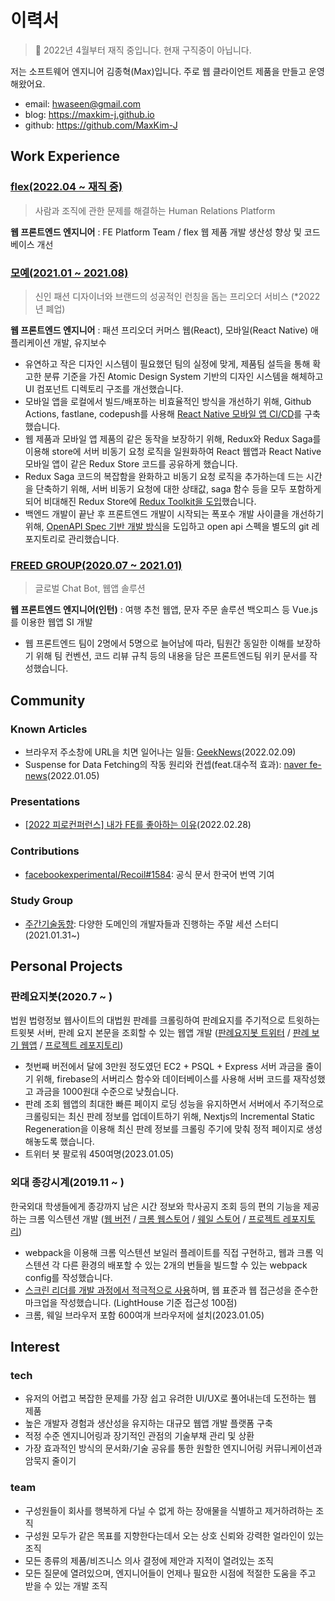 # 이력서

> 👔 2022년 4월부터 재직 중입니다. 현재 구직중이 아닙니다.

저는 소프트웨어 엔지니어 김종혁(Max)입니다. 주로 웹 클라이언트 제품을 만들고 운영해왔어요.

- email: hwaseen@gmail.com
- blog: https://maxkim-j.github.io
- github: https://github.com/MaxKim-J

## Work Experience

### [flex(2022.04 ~ 재직 중)](https://flex.team/)

> 사람과 조직에 관한 문제를 해결하는 Human Relations Platform

**웹 프론트엔드 엔지니어** : FE Platform Team / flex 웹 제품 개발 생산성 향상 및 코드베이스 개선

### [모예(2021.01 ~ 2021.08)](http://bobbinjournal.com/archives/20514)

> 신인 패션 디자이너와 브랜드의 성공적인 런칭을 돕는 프리오더 서비스 (\*2022년 폐업)

**웹 프론트엔드 엔지니어** : 패션 프리오더 커머스 웹(React), 모바일(React Native) 애플리케이션 개발, 유지보수

- 유연하고 작은 디자인 시스템이 필요했던 팀의 실정에 맞게, 제품팀 설득을 통해 확고한 분류 기준을 가진 Atomic Design System 기반의 디자인 시스템을 해체하고 UI 컴포넌트 디렉토리 구조를 개선했습니다.
- 모바일 앱을 로컬에서 빌드/배포하는 비효율적인 방식을 개선하기 위해, Github Actions, fastlane, codepush를 사용해 [React Native 모바일 앱 CI/CD](https://maxkim-j.github.io/posts/react-native-ci-cd)를 구축했습니다.
- 웹 제품과 모바일 앱 제품의 같은 동작을 보장하기 위해, Redux와 Redux Saga를 이용해 store에 서버 비동기 요청 로직을 일원화하여 React 웹앱과 React Native 모바일 앱이 같은 Redux Store 코드를 공유하게 했습니다.
- Redux Saga 코드의 복잡함을 완화하고 비동기 요청 로직을 추가하는데 드는 시간을 단축하기 위해, 서버 비동기 요청에 대한 상태값, saga 함수 등을 모두 포함하게 되어 비대해진 Redux Store에 [Redux Toolkit을 도입](https://maxkim-j.github.io/posts/redux-store-structure)했습니다.
- 백엔드 개발이 끝난 후 프론트엔드 개발이 시작되는 폭포수 개발 사이클을 개선하기 위해, [OpenAPI Spec 기반 개발 방식](https://projectmaxkim.notion.site/0228-OpenAPI-46c3c26970b2407eb8c4b063bf0bff55)을 도입하고 open api 스펙을 별도의 git 레포지토리로 관리했습니다.

### [FREED GROUP(2020.07 ~ 2021.01)](https://www.freed.group/)

> 글로벌 Chat Bot, 웹앱 솔루션

**웹 프론트엔드 엔지니어(인턴)** : 여행 추천 웹앱, 문자 주문 솔루션 백오피스 등 Vue.js를 이용한 웹앱 SI 개발

- 웹 프론트엔드 팀이 2명에서 5명으로 늘어남에 따라, 팀원간 동일한 이해를 보장하기 위해 팀 컨벤션, 코드 리뷰 규칙 등의 내용을 담은 프론트엔드팀 위키 문서를 작성했습니다.

## Community

### Known Articles

- 브라우저 주소창에 URL을 치면 일어나는 일들: [GeekNews](https://twitter.com/GeekNewsBot/status/1491218802474127362)(2022.02.09)
- Suspense for Data Fetching의 작동 원리와 컨셉(feat.대수적 효과): [naver fe-news](https://github.com/naver/fe-news/blob/master/issues/2021-12.md)(2022.01.05)

### Presentations

- [[2022 피로컨퍼런스] 내가 FE를 좋아하는 이유](https://www.youtube.com/watch?v=8vKSx9KXddI)(2022.02.28)

### Contributions

- [facebookexperimental/Recoil#1584](https://github.com/facebookexperimental/Recoil/pull/1584): 공식 문서 한국어 번역 기여

### Study Group

- [주간기술동향](https://www.notion.so/d43fd4a132234c028ad3a1500c97c5b1): 다양한 도메인의 개발자들과 진행하는 주말 세션 스터디(2021.01.31~)

## Personal Projects

### 판례요지봇(2020.7 ~ )

법원 법령정보 웹사이트의 대법원 판례를 크롤링하여 판례요지를 주기적으로 트윗하는 트윗봇 서버, 판례 요지 본문을 조회할 수 있는 웹앱 개발 ([판례요지봇 트위터](https://twitter.com/precedent_bot) / [판례 보기 웹앱](https://supreme-court-tweet-bot.vercel.app/) / [프로젝트 레포지토리](https://github.com/MaxKim-J/supreme-court-tweet-bot))

- 첫번째 버전에서 달에 3만원 정도였던 EC2 + PSQL + Express 서버 과금을 줄이기 위해, firebase의 서버리스 함수와 데이터베이스를 사용해 서버 코드를 재작성했고 과금을 1000원대 수준으로 낮췄습니다.
- 판례 조회 웹앱의 최대한 빠른 페이지 로딩 성능을 유지하면서 서버에서 주기적으로 크롤링되는 최신 판례 정보를 업데이트하기 위해, Nextjs의 Incremental Static Regeneration을 이용해 최신 판례 정보를 크롤링 주기에 맞춰 정적 페이지로 생성해놓도록 했습니다.
- 트위터 봇 팔로워 450여명(2023.01.05)

### 외대 종강시계(2019.11 ~ )

한국외대 학생들에게 종강까지 남은 시간 정보와 학사공지 조회 등의 편의 기능을 제공하는 크롬 익스텐션 개발 ([웹 버전](http://hufs-semester-clock-web.s3-website.ap-northeast-2.amazonaws.com/) / [크롬 웹스토어](https://chrome.google.com/webstore/detail/%EC%99%B8%EB%8C%80-%EC%A2%85%EA%B0%95%EC%8B%9C%EA%B3%84/jadlpknbgnmmelikpcaogikohieafaem?hl=ko) / [웨일 스토어](https://store.whale.naver.com/detail/mckjnmgioalpnggjipjkmadnandhomei) / [프로젝트 레포지토리](https://github.com/MaxKim-J/hufs-semester-clock-v2))

- webpack을 이용해 크롬 익스텐션 보일러 플레이트를 직접 구현하고, 웹과 크롬 익스텐션 각 다른 환경의 배포할 수 있는 2개의 번들을 빌드할 수 있는 webpack config를 작성했습니다.
- [스크린 리더를 개발 과정에서 적극적으로 사용](https://maxkim-j.github.io/posts/web-accessiblity-virtuous-cycle)하며, 웹 표준과 웹 접근성을 준수한 마크업을 작성했습니다. (LightHouse 기준 접근성 100점)
- 크롬, 웨일 브라우저 포함 600여개 브라우저에 설치(2023.01.05)

## Interest

### tech

- 유저의 어렵고 복잡한 문제를 가장 쉽고 유려한 UI/UX로 풀어내는데 도전하는 웹 제품
- 높은 개발자 경험과 생산성을 유지하는 대규모 웹앱 개발 플랫폼 구축
- 적정 수준 엔지니어링과 장기적인 관점의 기술부채 관리 및 상환
- 가장 효과적인 방식의 문서화/기술 공유를 통한 원할한 엔지니어링 커뮤니케이션과 암묵지 줄이기

### team

- 구성원들이 회사를 행복하게 다닐 수 없게 하는 장애물을 식별하고 제거하려하는 조직
- 구성원 모두가 같은 목표를 지향한다는데서 오는 상호 신뢰와 강력한 얼라인이 있는 조직
- 모든 종류의 제품/비즈니스 의사 결정에 제안과 지적이 열려있는 조직
- 모든 질문에 열려있으며, 엔지니어들이 언제나 필요한 시점에 적절한 도움을 주고 받을 수 있는 개발 조직
